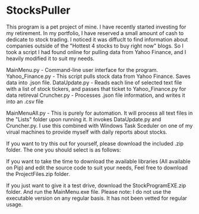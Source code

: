 # StocksPuller
 This program is a pet project of mine. I have recently started investing for my retirement. In my portfolio, I have reserved a small 
 amount of cash to dedicate to stock trading. I noticed it was diffuclt to find information about companies outside of the "Hottest 4 stocks to buy right now" blogs. So I took a script I had found online for pulling data from Yahoo Finance, and I heavily modified it to suit my needs. 
 
 MainMenu.py - Command-line user interface for the program. 
 Yahoo_Finance.py - This script pulls stock data from Yahoo Finance. Saves data into .json file.
 DataUpdate.py - Reads each line of selected text file with a list of stock tickers, and passes that ticket to Yahoo_Finance.py for data retireval
 Cruncher.py - Processes .json file information, and writes it into an .csv file
 
 MainMenuAll.py - This is purely for automation. It will process all text files in the "Lists" folder upon running it. It invokes DataUpdate.py and Cruncher.py. I use this combined with Windows Task Sceduler on one of my virual machines to provide myself with daily reports about stocks.
 
If you want to try this out for yourself, please download the included .zip folder. The one you should select is as follows:

If you want to take the time to download the available libraries (All available on Pip) and edit the source code to suit your needs, Feel free to download the ProjectFiles.zip folder.

If you just want to give it a test drive, download the StockProgramEXE.zip folder. And run the MainMenu.exe file. Please note: I do not use the executable version on any regular basis. It has not been vetted for regular usage.

